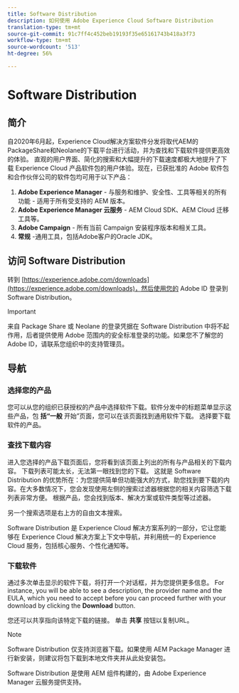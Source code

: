 ```yaml
---
title: Software Distribution
description: 如何使用 Adobe Experience Cloud Software Distribution
translation-type: tm+mt
source-git-commit: 91c7ff4c452beb19193f35e65161743b418a3f73
workflow-type: tm+mt
source-wordcount: '513'
ht-degree: 56%

---
```



# Software Distribution

## 简介

自2020年6月起，Experience Cloud解决方案软件分发将取代AEM的PackageShare和Neolane的下载平台进行活动，并为查找和下载软件提供更高效的体验。 直观的用户界面、简化的搜索和大幅提升的下载速度都极大地提升了下载 Experience Cloud 产品软件包的用户体验。现在，已获批准的 Adobe 软件包和合作伙伴公司的软件包均可用于以下产品：

1. **Adobe Experience Manager** - 与服务和维护、安全性、工具等相关的所有功能 - 适用于所有受支持的 AEM 版本。
1. **Adobe Experience Manager 云服务** - AEM Cloud SDK、AEM Cloud 迁移工具等。
1. **Adobe Campaign** - 所有当前 Campaign 安装程序版本和相关工具。
1. **常规** -通用工具，包括Adobe客户的Oracle JDK。

## 访问 Software Distribution

转到 [https://experience.adobe.com/downloads](https://experience.adobe.com/downloads)，然后使用您的 Adobe ID 登录到 Software Distribution。

>[!IMPORTANT]
>
>来自 Package Share 或 Neolane 的登录凭据在 Software Distribution 中将不起作用，后者提供使用 Adobe 范围内的安全标准登录的功能。如果您不了解您的Adobe ID，请联系您组织中的支持管理员。

## 导航

### 选择您的产品

您可以从您的组织已获授权的产品中选择软件下载。软件分发中的标题菜单显示这些产品，包 **括“一般** 开始”页面，您可以在该页面找到通用软件下载。 选择要下载软件的产品。

### 查找下载内容

进入您选择的产品下载页面后，您将看到该页面上列出的所有与产品相关的下载内容。 下载列表可能太长，无法第一眼找到您的下载。 这就是 Software Distribution 的优势所在：为您提供简单但功能强大的方式，助您找到要下载的内容。在大多数情况下，您会发现使用左侧的搜索过滤器根据您的相关内容筛选下载列表非常方便。 根据产品，您会找到版本、解决方案或软件类型等过滤器。


另一个搜索选项是右上方的自由文本搜索。

Software Distribution 是 Experience Cloud 解决方案系列的一部分，它让您能够在 Experience Cloud 解决方案上下文中导航，并利用统一的 Experience Cloud 服务，包括核心服务、个性化通知等。

### 下载软件

通过多次单击显示的软件下载，将打开一个对话框，并为您提供更多信息。 For instance, you will be able to see a description, the provider name and the EULA, which you need to accept before you can proceed further with your download by clicking the **Download** button.

您还可以共享指向该特定下载的链接。 单击 **共享** 按钮以复制URL。

>[!NOTE]
>
>Software Distribution 仅支持浏览器下载。如果使用 AEM Package Manager 进行新安装，则建议将包下载到本地文件夹并从此处安装包。

Software Distribution 是使用 AEM 组件构建的，由 Adobe Experience Manager 云服务提供支持。
